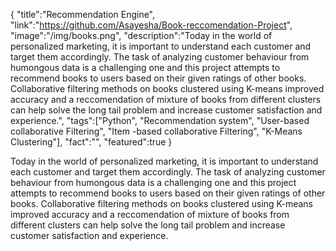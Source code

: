 {
    "title":"Recommendation Engine",
    "link":"https://github.com/Asayesha/Book-reccomendation-Project",
    "image":"/img/books.png",
    "description":"Today in the world of personalized marketing, it is important to understand each customer and target them accordingly. The task of analyzing customer behaviour from humongous data is a challenging one and this project attempts to recommend books to users based on their given ratings of other books. Collaborative filtering methods on books clustered using K-means improved accuracy and a reccomendation of mixture of books from different clusters can help solve the long tail problem and increase customer satisfaction and experience.",
    "tags":["Python", "Recommendation system", "User-based collaborative Filtering", "Item -based collaborative Filtering", "K-Means Clustering"],
    "fact":"",
    "featured":true
}


Today in the world of personalized marketing, it is important to understand each customer and target them accordingly. The task of analyzing customer behaviour from humongous data is a challenging one and this project attempts to recommend books to users based on their given ratings of other books. Collaborative filtering methods on books clustered using K-means improved accuracy and a reccomendation of mixture of books from different clusters can help solve the long tail problem and increase customer satisfaction and experience.
